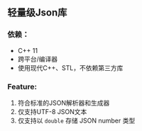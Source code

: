 ## 轻量级Json库

### 依赖：

-   C++ 11
-	跨平台/编译器
-	使用现代C++、STL，不依赖第三方库

### Feature:

1.  符合标准的JSON解析器和生成器
2.  仅支持UTF-8 JSON文本
3.	仅支持以 `double` 存储 JSON number 类型
